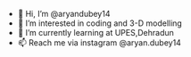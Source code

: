 - 👋 Hi, I’m @aryandubey14
- 👀 I’m interested in coding and 3-D modelling
- 🌱 I’m currently learning at UPES,Dehradun
- 📫 Reach me via instagram @aryan.dubey14

<!---
aryandubey14/aryandubey14 is a ✨ special ✨ repository because its `README.md` (this file) appears on your GitHub profile.
You can click the Preview link to take a look at your changes.
--->
